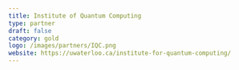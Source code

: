 ```yaml
---
title: Institute of Quantum Computing
type: partner
draft: false
category: gold
logo: /images/partners/IQC.png
website: https://uwaterloo.ca/institute-for-quantum-computing/
---
```

